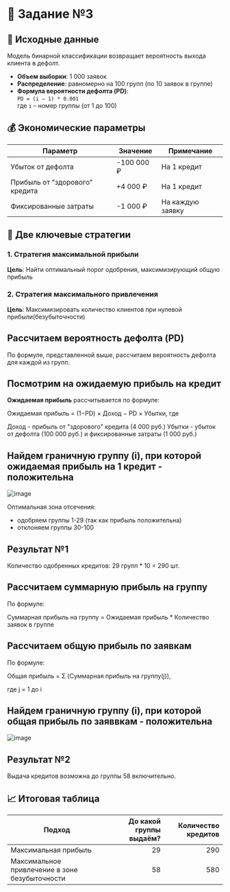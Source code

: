 # 📝 Задание №3

## 📌 Исходные данные

Модель бинарной классификации возвращает вероятность выхода клиента в дефолт. 

- **Объем выборки**: 1 000 заявок
- **Распределение**: равномерно на 100 групп (по 10 заявок в группе)
- **Формула вероятности дефолта (PD)**:  
  `PD = (i − 1) * 0.001`  
  где `i` – номер группы (от 1 до 100)

## 💰 Экономические параметры

| Параметр | Значение | Примечание |
|----------|---------|------------|
| Убыток от дефолта | -100 000 ₽ | На 1 кредит |
| Прибыль от "здорового" кредита | +4 000 ₽ | На 1 кредит |
| Фиксированные затраты | -1 000 ₽ | На каждую заявку |

## 🎯 Две ключевые стратегии

### 1. Стратегия максимальной прибыли
**Цель**: Найти оптимальный порог одобрения, максимизирующий общую прибыль

### 2. Стратегия максимального привлечения
**Цель**: Максимизировать количество клиентов при нулевой прибыли(безубыточности)

## Рассчитаем вероятность дефолта (PD)

По формуле, представленной выше, рассчитаем вероятность дефолта для каждой из групп.

## Посмотрим на ожидаемую прибыль на кредит

**Ожидаемая прибыль** рассчитывается по формуле:

Ожидаемая прибыль = (1−PD) × Доход − PD × Убытки, где

Доход - прибыль от "здорового" кредита (4 000 руб.)
Убытки - убыток от дефолта (100 000 руб.) и фиксированные затраты (1 000 руб.)

## Найдем граничную группу (i), при которой ожидаемая прибыль на 1 кредит - положительна

![image](https://github.com/user-attachments/assets/dfbbd203-1b9f-4893-9e6d-6765c33e5542)

Оптимальная зона отсечения:

- одобряем группы 1-29 (так как прибыль положительна)
- отклоняем группы 30-100
  
## Результат №1
Количество одобренных кредитов: 29 групп * 10 = 290 шт.

## Рассчитаем суммарную прибыль на группу

По формуле:

Суммарная прибыль на группу = Ожидаемая прибыль * Количество заявок в группе

## Рассчитаем общую прибыль по заявкам

По формуле:

Общая прибыль = Σ (Суммарная прибыль на группу(j)), 

где j = 1 до i

## Найдем граничную группу (i), при которой общая прибыль по заяввкам - положительна

![image](https://github.com/user-attachments/assets/6ceb6f17-b263-45a6-9d67-afceac85ea0c)


## Результат №2
Выдача кредитов возможна до группы 58 включительно.

## 📈 Итоговая таблица

| Подход                                      | До какой группы выдаём? | Количество кредитов |
|---------------------------------------------|------------------------:|--------------------:|
| Максимальная прибыль                        |                      29 |                 290 |
| Максимальное привлечение в зоне безубыточности |                      58 |                 580 |



